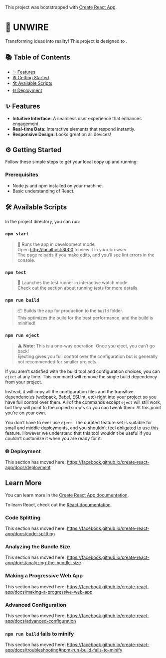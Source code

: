 This project was bootstrapped with [Create React App](https://github.com/facebook/create-react-app).

# 🚀 UNWIRE

Transforming ideas into reality! This project is designed to .

## 📚 Table of Contents

- [✨ Features](https://github.com/cmd-viki/Mental_LLM/edit/main/README.md#-features)
- [⚙️ Getting Started](https://github.com/cmd-viki/Mental_LLM/edit/main/README.md#%EF%B8%8F-getting-started)
- [🛠️ Available Scripts](https://github.com/cmd-viki/Mental_LLM/edit/main/README.md#%EF%B8%8F-available-scripts)
- [🌐 Deployment](https://github.com/cmd-viki/Mental_LLM/edit/main/README.md#-deployment)

## ✨ Features

- **Intuitive Interface:** A seamless user experience that enhances engagement.
- **Real-time Data:** Interactive elements that respond instantly.
- **Responsive Design:** Looks great on all devices!
  
## ⚙️ Getting Started

Follow these simple steps to get your local copy up and running:

### Prerequisites

- Node.js and npm installed on your machine.
- Basic understanding of React.

## 🛠️ Available Scripts

In the project directory, you can run:

### `npm start`

> 🚀 Runs the app in development mode.  
> Open [http://localhost:3000](http://localhost:3000) to view it in your browser.  
> The page reloads if you make edits, and you’ll see lint errors in the console.

### `npm test`

> 🧪 Launches the test runner in interactive watch mode.  
> Check out the section about running tests for more details.

### `npm run build`

> 📦 Builds the app for production to the `build` folder.  
> This optimizes the build for the best performance, and the build is minified!

### `npm run eject`

> ⚠️ **Note:** This is a one-way operation. Once you eject, you can’t go back!  
> Ejecting gives you full control over the configuration but is generally not recommended for smaller projects.


If you aren’t satisfied with the build tool and configuration choices, you can `eject` at any time. This command will remove the single build dependency from your project.

Instead, it will copy all the configuration files and the transitive dependencies (webpack, Babel, ESLint, etc) right into your project so you have full control over them. All of the commands except `eject` will still work, but they will point to the copied scripts so you can tweak them. At this point you’re on your own.

You don’t have to ever use `eject`. The curated feature set is suitable for small and middle deployments, and you shouldn’t feel obligated to use this feature. However we understand that this tool wouldn’t be useful if you couldn’t customize it when you are ready for it.

### 🌐 Deployment

This section has moved here: https://facebook.github.io/create-react-app/docs/deployment

## Learn More

You can learn more in the [Create React App documentation](https://facebook.github.io/create-react-app/docs/getting-started).

To learn React, check out the [React documentation](https://reactjs.org/).

### Code Splitting

This section has moved here: https://facebook.github.io/create-react-app/docs/code-splitting

### Analyzing the Bundle Size

This section has moved here: https://facebook.github.io/create-react-app/docs/analyzing-the-bundle-size

### Making a Progressive Web App

This section has moved here: https://facebook.github.io/create-react-app/docs/making-a-progressive-web-app

### Advanced Configuration

This section has moved here: https://facebook.github.io/create-react-app/docs/advanced-configuration

### `npm run build` fails to minify

This section has moved here: https://facebook.github.io/create-react-app/docs/troubleshooting#npm-run-build-fails-to-minify
